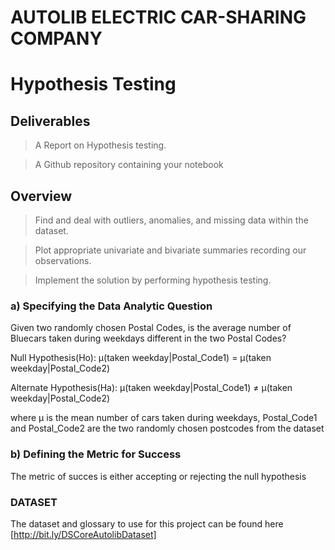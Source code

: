 # AUTOLIB ELECTRIC CAR-SHARING COMPANY
# Hypothesis Testing

## Deliverables
>A Report on Hypothesis testing. 

>A Github repository containing your notebook

## Overview

>Find and deal with outliers, anomalies, and missing data within the dataset.

>Plot appropriate univariate and bivariate summaries recording our observations.

>Implement the solution by performing hypothesis testing.

### a) Specifying the Data Analytic Question
Given two randomly chosen Postal Codes, is the average number of Bluecars taken during weekdays different in the two Postal Codes?

Null Hypothesis(Ho): μ(taken weekday|Postal_Code1) = μ(taken weekday|Postal_Code2)

Alternate Hypothesis(Ha): μ(taken weekday|Postal_Code1) ≠ μ(taken weekday|Postal_Code2)

where μ is the mean number of cars taken during weekdays, Postal_Code1 and Postal_Code2 are the two randomly chosen postcodes from the dataset

### b) Defining the Metric for Success
The metric of succes is either accepting or rejecting the null hypothesis

### DATASET
The dataset and glossary to use for this project can be found here [http://bit.ly/DSCoreAutolibDataset] 
